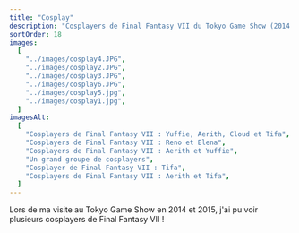 ```yaml
---
title: "Cosplay"
description: "Cosplayers de Final Fantasy VII du Tokyo Game Show (2014 et 2015)"
sortOrder: 18
images:
  [
    "../images/cosplay4.JPG",
    "../images/cosplay2.JPG",
    "../images/cosplay3.JPG",
    "../images/cosplay6.JPG",
    "../images/cosplay5.jpg",
    "../images/cosplay1.jpg",
  ]
imagesAlt:
  [
    "Cosplayers de Final Fantasy VII : Yuffie, Aerith, Cloud et Tifa",
    "Cosplayers de Final Fantasy VII : Reno et Elena",
    "Cosplayers de Final Fantasy VII : Aerith et Yuffie",
    "Un grand groupe de cosplayers",
    "Cosplayer de Final Fantasy VII : Tifa",
    "Cosplayers de Final Fantasy VII : Aerith et Tifa",
  ]
---
```


Lors de ma visite au Tokyo Game Show en 2014 et 2015, j'ai pu voir plusieurs cosplayers de Final Fantasy VII !
